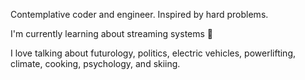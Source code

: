 <!-- ### Hi there 👋 -->

<!--
**ponugoti/ponugoti** is a ✨ _special_ ✨ repository because its `README.md` (this file) appears on your GitHub profile.

Here are some ideas to get you started:

- 🔭 I’m currently working on ...
- 🌱 I’m currently learning ...
- 👯 I’m looking to collaborate on ...
- 🤔 I’m looking for help with ...
- 💬 Ask me about ...
- 📫 How to reach me: ...
- 😄 Pronouns: ...
- ⚡ Fun fact: ...
-->

Contemplative coder and engineer. Inspired by hard problems.

I'm currently learning about streaming systems 🌊

I love talking about futurology, politics, electric vehicles, powerlifting, climate, cooking, psychology, and skiing.
